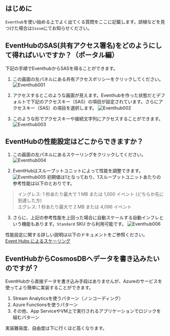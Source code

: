 ## はじめに
`Eventhub`を使い始める上でよく出てくる質問をここに記載します。誤植などを見つけた場合は`Issue`にてお知らせください。

## EventHubのSAS(共有アクセス署名)をどのようにして得ればいいですか？（ポータル編）

下記の手順でEventhubからSASを得ることができます。

1. この画面の左パネルにある共有アクセスポリシーをクリックしてください。
![Eventhub001](https://media.githubusercontent.com/media/Azure/fta-japan/main/FAQ/App/Eventhub/asset/eventhub001.png)

2. アクセスするとこのような画面が見えます。Eventhubを作った状態だとデフォルトで下記のアクセスキー（SAS）の項目が設定されています。さらにアクセスキー（SAS）の項目を選択します。
![Eventhub002](https://media.githubusercontent.com/media/Azure/fta-japan/main/FAQ/App/Eventhub/asset/eventhub002.png)

3. このような形でアクセスキーや接続文字列にアクセスすることができます。
![Eventhub003](https://media.githubusercontent.com/media/Azure/fta-japan/main/FAQ/App/Eventhub/asset/eventhub003.png)

## EventHubの性能設定はどこからできますか？

1. この画面の左パネルにあるスケーリングをクリックしてください。
![Eventhub004](https://media.githubusercontent.com/media/Azure/fta-japan/main/FAQ/App/Eventhub/asset/eventhub004.png)

2. EventHubはスループットユニットによって性能を調整できます。
![Eventhub005](https://media.githubusercontent.com/media/Azure/fta-japan/main/FAQ/App/Eventhub/asset/eventhub005.png)
初期値は1となっており、1スループットユニットあたりの参考性能は以下のとおりです。
>イングレス: 1 秒あたり最大で 1 MB または 1,000 イベント (どちらか先に到達した方)  
>エグレス: 1 秒あたり最大で 2 MB または 4,096 イベント

3. さらに、上記の参考性能を上回った場合に自動スケールする自動インフレという機能もあります。`Standard` SKU から利用可能です。
![Eventhub006](https://media.githubusercontent.com/media/Azure/fta-japan/main/FAQ/App/Eventhub/asset/eventhub006.png)

性能設定に関する詳しい説明は以下のドキュメントをご参照ください。  
[Event Hubs によるスケーリング](https://docs.microsoft.com/ja-jp/azure/event-hubs/event-hubs-scalability)

## EventHubからCosmosDBへデータを書き込みたいのですが？
EventHubから直接データを書き込み手段はありませんが、Azureのサービスを使ってより簡単に実装することができます。

1. Stream Analyticsを使うパターン（ノンコーディング）
2. Azure Functionsを使うパターン
3. その他、App ServiceやVM上で実行されるアプリケーションでロジックを組むパターン

実装難易度、自由度は下に行くほど高くなります。
